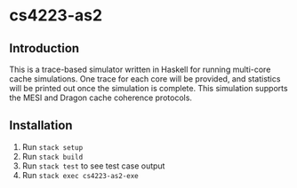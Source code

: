 # cs4223-as2

## Introduction
This is a trace-based simulator written in Haskell for running multi-core cache simulations. One trace for each core will be provided, and statistics will be printed out once the simulation is complete. This simulation supports the MESI and Dragon cache coherence protocols. 

## Installation
1. Run `stack setup`
2. Run `stack build`
3. Run `stack test` to see test case output
4. Run `stack exec cs4223-as2-exe`


